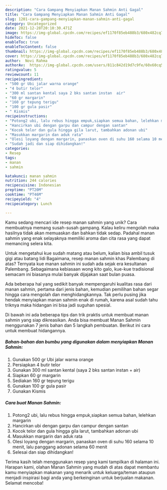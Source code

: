```yaml
---
description: "Cara Gampang Menyiapkan Manan Sahmin Anti Gagal"
title: "Cara Gampang Menyiapkan Manan Sahmin Anti Gagal"
slug: 1201-cara-gampang-menyiapkan-manan-sahmin-anti-gagal
category: Uncategorized
date: 2021-12-28T20:10:30.471Z
image: https://img-global.cpcdn.com/recipes/ef1170f85eb488b3/680x482cq70/manan-sahmin-foto-resep-utama.jpg
hideToc: false
enableToc: true
enableTocContent: false
thumbnail: https://img-global.cpcdn.com/recipes/ef1170f85eb488b3/680x482cq70/manan-sahmin-foto-resep-utama.jpg
cover: https://img-global.cpcdn.com/recipes/ef1170f85eb488b3/680x482cq70/manan-sahmin-foto-resep-utama.jpg
author:  Novi Rahma
authorAv:  https://img-global.cpcdn.com/users/811c842d19d7c9fe/60x60cq50/avatar.jpg
ratingvalue: 5
reviewcount: 11
recipeingredient:
- "500 gr Ubi jalar warna orange"
- "4 butir telor"
- "300 ml santan kental saya 2 bks santan instan  air"
- "60 gr margarin"
- "160 gr tepung terigu"
- "100 gr gula pasir"
- " Kismis"
recipeinstructions:
- "Potong2 ubi, lalu rebus hingga empuk,siapkan semua bahan, lelehkan margarin"
- "Hancirkan ubi dengan garpu dan campur dengan santan"
- "Kocok telor dan gula hingga gila larut, tambahkan adonan ubi"
- "Masukkan margarin dan aduk rata"
- "Olesi loyang dengan margarin, panaskan oven di suhu 160 selama 10 menit, lalu panggang adonan selama 60 menit"
- "Sudah jadi dan siap dihidangkan!"
categories:
- Resep
tags:
- manan
- sahmin

katakunci: manan sahmin 
nutrition: 244 calories
recipecuisine: Indonesian
preptime: "PT20M"
cooktime: "PT46M"
recipeyield: "4"
recipecategory: Lunch

---
```



Kamu sedang mencari ide resep manan sahmin yang unik? Cara membuatnya memang susah-susah gampang. Kalau keliru mengolah maka hasilnya tidak akan memuaskan dan bahkan tidak sedap. Padahal manan sahmin yang enak selayaknya memiliki aroma dan cita rasa yang dapat memancing selera kita.


Untuk mengetahui kue sudah matang atau belum, kalian bisa ambil tusuk gigi atau batang lidi Bagaimana, resep manan sahmin khas Palembang di atas? Ternyata kue manan sahmin ini sudah ada sejak era kesultanan Palembang. Sebagaimana kebiasaan wong kito galo, kue-kue tradisional semacam ini biasanya mulai banyak dijajakan saat bulan puasa.

Ada beberapa hal yang sedikit banyak mempengaruhi kualitas rasa dari manan sahmin, pertama dari jenis bahan, kemudian pemilihan bahan segar hingga cara mengolah dan menghidangkannya. Tak perlu pusing jika hendak menyiapkan manan sahmin enak di rumah, karena asal sudah tahu triknya maka hidangan ini bisa jadi suguhan spesial.


Di bawah ini ada beberapa tips dan trik praktis untuk membuat manan sahmin yang siap dikreasikan. Anda bisa membuat Manan Sahmin menggunakan 7 jenis bahan dan 5 langkah pembuatan. Berikut ini cara untuk membuat hidangannya.

<!--inarticleads1-->

##### Bahan-bahan dan bumbu yang digunakan dalam menyiapkan Manan Sahmin:

1. Gunakan 500 gr Ubi jalar warna orange
1. Persiapkan 4 butir telor
1. Gunakan 300 ml santan kental (saya 2 bks santan instan + air)
1. Siapkan 60 gr margarin
1. Sediakan 160 gr tepung terigu
1. Gunakan 100 gr gula pasir
1. Gunakan  Kismis




<!--inarticleads2-->

##### Cara buat Manan Sahmin:

1. Potong2 ubi, lalu rebus hingga empuk,siapkan semua bahan, lelehkan margarin
1. Hancirkan ubi dengan garpu dan campur dengan santan
1. Kocok telor dan gula hingga gila larut, tambahkan adonan ubi
1. Masukkan margarin dan aduk rata
1. Olesi loyang dengan margarin, panaskan oven di suhu 160 selama 10 menit, lalu panggang adonan selama 60 menit
1. Selesai dan siap dihidangkan!



Terima kasih telah menggunakan resep yang kami tampilkan di halaman ini. Harapan kami, olahan Manan Sahmin yang mudah di atas dapat membantu kamu menyiapkan makanan yang menarik untuk keluarga/teman ataupun menjadi inspirasi bagi anda yang berkeinginan untuk berjualan makanan. Selamat mencoba!
